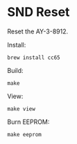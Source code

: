 SND Reset
=========

Reset the AY-3-8912.

Install:

    brew install cc65

Build:

    make

View:

    make view

Burn EEPROM:

    make eeprom
